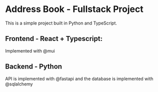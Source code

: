 # Address Book - Fullstack Project

This is a simple project built in Python and TypeScript.

## Frontend - React + Typescript:

Implemented with @mui

## Backend - Python

API is implemented with @fastapi and the database is implemented with @sqlalchemy